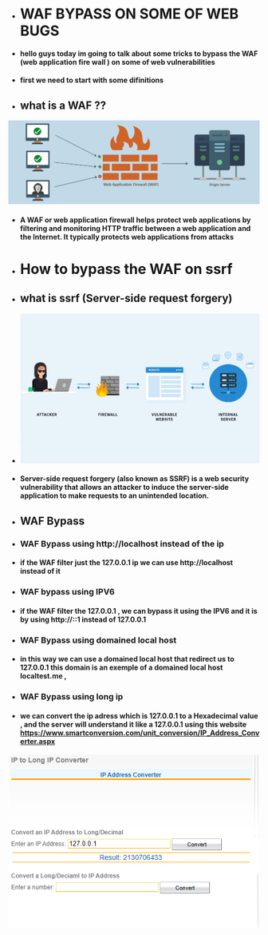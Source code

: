 - # WAF BYPASS ON SOME OF WEB BUGS 
- #### hello guys today im going to talk about some tricks to bypass the WAF (web application fire wall ) on some of web vulnerabilities
- #### first we need to start with some difinitions 
- ## what is a WAF ??
![image](https://raw.githubusercontent.com/ADNXB/test/adc25427878b5c98188c119caa4bd91555fa7d0d/WAF.svg)
- #### A WAF or web application firewall helps protect web applications by filtering and monitoring HTTP traffic between a web application and the Internet. It typically protects web applications from attacks
- # How to bypass the WAF on ssrf 
- ## what is ssrf (Server-side request forgery)
- ![image](https://raw.githubusercontent.com/ADNXB/test/main/SSRF-1.png)
- #### Server-side request forgery (also known as SSRF) is a web security vulnerability that allows an attacker to induce the server-side application to make requests to an unintended location.
- ## WAF Bypass
- ### WAF Bypass using http://localhost instead of the ip
- #### if the WAF filter just the 127.0.0.1 ip we can use http://localhost instead of it 
- ### WAF bypass using IPV6
- #### if the WAF filter the 127.0.0.1 , we can bypass it using the IPV6 and it is by using http://::1 instead of 127.0.0.1
- ### WAF Bypass using domained local host
- #### in this way we can use a domained local host that redirect us to 127.0.0.1 this domain is an exemple of a domained local host  localtest.me , 
- ### WAF Bypass using long ip
- #### we can convert the ip adress which is 127.0.0.1 to a Hexadecimal value , and the server will understand it like a 127.0.0.1 using this website https://www.smartconversion.com/unit_conversion/IP_Address_Converter.aspx
![image](https://raw.githubusercontent.com/ADNXB/test/main/long.PNG)
